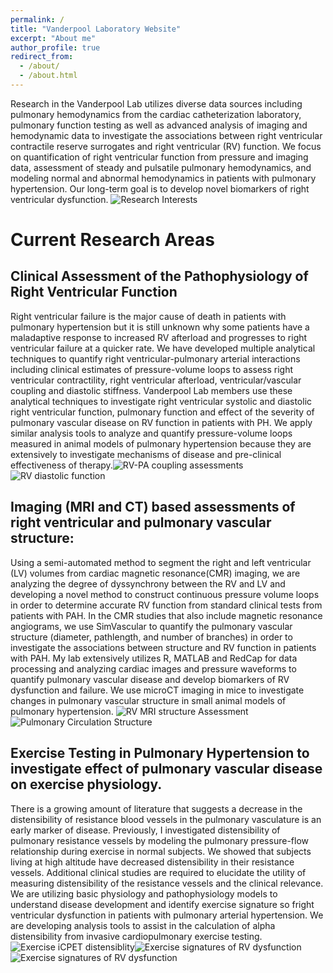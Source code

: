 ```yaml
---
permalink: /
title: "Vanderpool Laboratory Website"
excerpt: "About me"
author_profile: true
redirect_from: 
  - /about/
  - /about.html
---
```


Research in the Vanderpool Lab utilizes diverse data sources including pulmonary hemodynamics from the cardiac catheterization laboratory, pulmonary function testing as well as advanced analysis of imaging and hemodynamic data to investigate the associations between right ventricular contractile reserve surrogates and right ventricular (RV) function. We focus on quantification of right ventricular function from pressure and imaging data, assessment of steady and pulsatile pulmonary hemodynamics, and modeling normal and abnormal hemodynamics in patients with pulmonary hypertension. Our long-term goal is to develop novel biomarkers of right ventricular dysfunction. ![Research Interests](/images/Research_Interests.png)

Current Research Areas
======

Clinical Assessment of the Pathophysiology of Right Ventricular Function
------
Right ventricular failure is the major cause of death in patients with pulmonary hypertension but it is still unknown why some patients have a maladaptive response to increased RV afterload and progresses to right ventricular failure at a quicker rate. We have developed multiple analytical techniques to quantify right ventricular-pulmonary arterial interactions including clinical estimates of pressure-volume loops to assess right ventricular contractility, right ventricular afterload, ventricular/vascular coupling and diastolic stiffness. Vanderpool Lab members use these analytical techniques to investigate right ventricular systolic and diastolic right ventricular function, pulmonary function and effect of the severity of pulmonary vascular disease on RV function in patients with PH. We apply similar analysis tools to analyze and quantify pressure-volume loops measured in animal models of pulmonary hypertension because they are extensively to investigate mechanisms of disease and pre-clinical effectiveness of therapy.![RV-PA coupling assessments](/images/RVPA_coupling.png) ![RV diastolic function](/images/RV_Diastolic.png)

Imaging (MRI and CT) based assessments of right ventricular and pulmonary vascular structure:
------
Using a semi-automated method to segment the right and left ventricular (LV) volumes from  cardiac magnetic resonance(CMR) imaging, we are analyzing the degree of dyssynchrony between the RV and LV and developing a novel method to construct continuous pressure volume loops in order to determine accurate RV function from standard clinical tests from  patients with PAH. In the CMR studies that also include magnetic resonance angiograms, we use SimVascular to quantify the pulmonary vascular structure (diameter, pathlength, and number of branches) in order to investigate the associations between structure and RV function in patients with PAH. My lab extensively utilizes R, MATLAB and RedCap for data processing and analyzing cardiac images and pressure waveforms to quantify pulmonary vascular disease and develop biomarkers of RV dysfunction and failure. We use microCT imaging in mice to investigate changes in pulmonary vascular structure in small animal models of pulmonary hypertension. ![RV MRI structure Assessment](/images/RV_structure.png)![Pulmonary Circulation Structure](/images/PC_structure.png)

Exercise Testing in Pulmonary Hypertension to investigate effect of pulmonary vascular disease on exercise physiology. 
------
There is a growing amount of literature that suggests a decrease in the distensibility of resistance blood vessels in the pulmonary vasculature is an early marker of disease. Previously, I investigated distensibility of pulmonary resistance vessels by modeling the pulmonary pressure-flow relationship during exercise in normal subjects. We showed that subjects living at high altitude have decreased distensibility in their resistance vessels. Additional clinical studies are required to elucidate the utility of measuring distensibility of the resistance vessels and the clinical relevance. We are utilizing basic physiology and pathophysiology models to understand disease development and identify exercise signature so fright ventricular dysfunction in patients with pulmonary arterial hypertension. We are developing analysis tools to assist in the calculation of alpha distensibility from invasive cardiopulmonary exercise testing. ![Exercise iCPET distensiblity](/images/Exercise.png)![Exercise signatures of RV dysfunction](/images/Exercise_signatures.png)![Exercise signatures of RV dysfunction](/images/Exercise_app.png)

